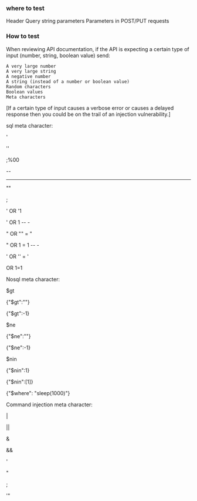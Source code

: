 ### where to test

  Header
  Query string parameters
  Parameters in POST/PUT requests
  
### How to test

  When reviewing API documentation, if the API is expecting a certain type of input (number, string, boolean value) send:

    A very large number
    A very large string
    A negative number
    A string (instead of a number or boolean value)
    Random characters
    Boolean values
    Meta characters

[If a certain type of input causes a verbose error or causes a delayed response then you could be on the trail of an injection vulnerability.]

sql meta character:

'

''

;%00

--

-- -

""

;

' OR '1

' OR 1 -- -

" OR "" = "

" OR 1 = 1 -- -

' OR '' = '

OR 1=1


Nosql meta character:

$gt 

{"$gt":""}

{"$gt":-1}

$ne

{"$ne":""}

{"$ne":-1}

 $nin

{"$nin":1}

{"$nin":[1]}

{"$where":  "sleep(1000)"}


Command injection meta character:

|

||

&

&&

'

"

;

'"



